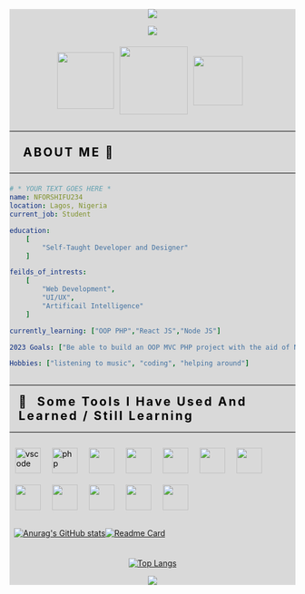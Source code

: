 <!-- [![MasterHead] ( http://nforshifu.com/images/nforshifu-logo-2.png ) ]

<h1> <b>Hi🌚</b> , I am <mark style="padding:10px;font-weight:bold;" >Shifu-Nfor Nyuiring-yoh Rhagninyui</mark> </h1>
<h2> <b>Bonnjour🌚</b>, Je m'apple Shifu-Nfor Nyuiring-yoh Rhagninyui</h2>
<h2> <b>Hola🌚</b> mi nombre es </h2> -->

<div style="background:#D9D9D9;color: #000;">

<p align="center">
  <img src="https://capsule-render.vercel.app/api?text=NFORSHIFU234👩‍💻&animation=twinkling&type=waving&color=0:5160F9,100:ebebeb33&height=300&fontColor=bbbdd7&theme=gruvbox"/>
</p>

<div align="center" style="margin-bottom:20px;" >

<img src="https://media.giphy.com/media/fdYj0ekdoE0sbv6bCv/giphy.gif" />

</div>

<div style="display: flex;justify-content: center; align-items:center;" >

<a href="https://www.instagram.com/nforshifu234.dev/" style="margin-right:10px;">
  <img height="100" src="https://nforshifu-234.github.io/assets/img/2232327_instagram%20logo_logo_social%20media_instagram_icon.png"/>
</a>

<a href="https://twitter.com/nforshifu234.dev/" style="margin-right:10px;">
  <img height="120" src="https://nforshifu-234.github.io/assets/img/2184650_logo_twitter_social media_twitter bird_icon.png"/>
</a>

<a href="mailto:nforshifu234.dev@gmail.com" style="margin-right:10px;">
  <img height="87" src="https://nforshifu-234.github.io/assets/img/8673571_ic_fluent_person_mail_filled_icon.png"/>
</a>

</div>

<h2 style="padding:1.5rem;font-weight:bold;text-transform:uppercase;letter-spacing:3px;border-top:1px solid #000;border-bottom:1px solid #000;margin-bottom:20px;" >
    About Me 🌚
</h2>

```yaml
# * YOUR TEXT GOES HERE *
name: NFORSHIFU234
location: Lagos, Nigeria
current_job: Student

education: 
    [
        "Self-Taught Developer and Designer"
    ]

feilds_of_intrests: 
    [
        "Web Development",
        "UI/UX",
        "Artificail Intelligence"
    ]

currently_learning: ["OOP PHP","React JS","Node JS"]

2023 Goals: ["Be able to build an OOP MVC PHP project with the aid of Node JS and React JS"]

Hobbies: ["listening to music", "coding", "helping around"]

```

<h2 style="padding:1rem;font-weight:bold;text-transform:capitalize;letter-spacing:3px;border-top:1px solid #000;border-bottom:1px solid #000;"> 🚀 &nbsp;Some Tools I Have Used and Learned / Still Learning</h2>

<div  style="display: flex;justify-content: left; align-items:center;flex-wrap:wrap;">

<img src="https://cdn.jsdelivr.net/gh/devicons/devicon/icons/vscode/vscode-original.svg" alt="vscode" width="45" height="45" style="margin:10px;"  />

<img src="https://cdn.jsdelivr.net/gh/devicons/devicon/icons/php/php-original.svg" alt="php" width="45" height="45" style="margin:10px;"/>


<img src="https://cdn.jsdelivr.net/gh/devicons/devicon/icons/html5/html5-original.svg" width="45" height="45" style="margin:10px;" />

<img src="https://cdn.jsdelivr.net/gh/devicons/devicon/icons/css3/css3-original.svg" width="45" height="45" style="margin:10px;" />

<img src="https://cdn.jsdelivr.net/gh/devicons/devicon/icons/javascript/javascript-original.svg" width="45" height="45" style="margin:10px;" />

<img src="https://cdn.jsdelivr.net/gh/devicons/devicon/icons/bootstrap/bootstrap-original.svg" width="45" height="45" style="margin:10px;" />

<img src="https://cdn.jsdelivr.net/gh/devicons/devicon/icons/github/github-original.svg" width="45" height="45" style="margin:10px;" />

<img src="https://cdn.jsdelivr.net/gh/devicons/devicon/icons/canva/canva-original.svg" width="45" height="45" style="margin:10px;" />

<img src="https://cdn.jsdelivr.net/gh/devicons/devicon/icons/figma/figma-original.svg" width="45" height="45" style="margin:10px;" />

<img src="https://cdn.jsdelivr.net/gh/devicons/devicon/icons/codepen/codepen-plain.svg" width="45" height="45" style="margin:10px;" />

<img src="https://cdn.jsdelivr.net/gh/devicons/devicon/icons/react/react-original.svg" width="45" height="45" style="margin:10px;" />

<img src="https://cdn.jsdelivr.net/gh/devicons/devicon/icons/nodejs/nodejs-original-wordmark.svg" width="45" height="45" style="margin:10px;" />
          

</div>

<div style="display:flex;align-items:center;padding:0.5rem;">

<div class="left">

[![Anurag's GitHub stats](https://github-readme-stats.vercel.app/api?username=nforshifu-234&show_icons=true)](https://github.com/anuraghazra/github-readme-stats)

</div>

<div class="right">

[![Readme Card](https://github-readme-stats.vercel.app/api/pin/?username=nforshifu-234&repo=nforshifu-234.github.io)](https://github.com/anuraghazra/github-readme-stats)

</div>

</div>


<div align="center" >

[![Top Langs](https://github-readme-stats.vercel.app/api/top-langs/?username=nforshifu-234&layout=compact)](https://github.com/anuraghazra/github-readme-stats)

</div>

<p align="center">
  <img src="https://capsule-render.vercel.app/api?text=Thank You❤✨&type=waving&color=0:5160F9,100:ebebeb33&height=300&fontColor=bbbdd7&section=footer&reversal=true&fontAlignY=70&theme=gruvbox_light"/>
</p>

</div>
